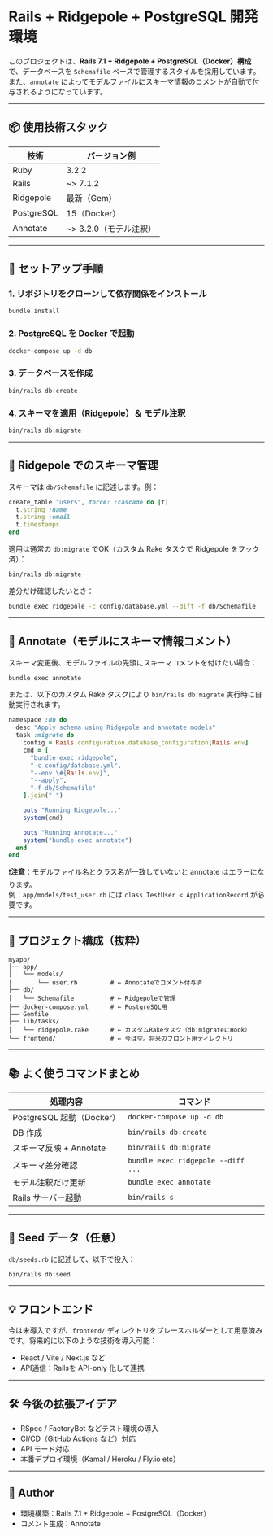 # Rails + Ridgepole + PostgreSQL 開発環境

このプロジェクトは、**Rails 7.1 + Ridgepole + PostgreSQL（Docker）構成**で、データベースを `Schemafile` ベースで管理するスタイルを採用しています。  
また、`annotate` によってモデルファイルにスキーマ情報のコメントが自動で付与されるようになっています。

---

## 📦 使用技術スタック

| 技術          | バージョン例       |
|---------------|--------------------|
| Ruby          | 3.2.2              |
| Rails         | ~> 7.1.2           |
| Ridgepole     | 最新（Gem）        |
| PostgreSQL    | 15（Docker）       |
| Annotate      | ~> 3.2.0（モデル注釈） |

---

## 🚀 セットアップ手順

### 1. リポジトリをクローンして依存関係をインストール

```bash
bundle install
```

### 2. PostgreSQL を Docker で起動

```bash
docker-compose up -d db
```

### 3. データベースを作成

```bash
bin/rails db:create
```

### 4. スキーマを適用（Ridgepole）＆ モデル注釈

```bash
bin/rails db:migrate
```

---

## 🧩 Ridgepole でのスキーマ管理

スキーマは `db/Schemafile` に記述します。例：

```ruby
create_table "users", force: :cascade do |t|
  t.string :name
  t.string :email
  t.timestamps
end
```

適用は通常の `db:migrate` でOK（カスタム Rake タスクで Ridgepole をフック済）：

```bash
bin/rails db:migrate
```

差分だけ確認したいとき：

```bash
bundle exec ridgepole -c config/database.yml --diff -f db/Schemafile
```

---

## 📝 Annotate（モデルにスキーマ情報コメント）

スキーマ変更後、モデルファイルの先頭にスキーマコメントを付けたい場合：

```bash
bundle exec annotate
```

または、以下のカスタム Rake タスクにより `bin/rails db:migrate` 実行時に自動実行されます。

```ruby
namespace :db do
  desc "Apply schema using Ridgepole and annotate models"
  task :migrate do
    config = Rails.configuration.database_configuration[Rails.env]
    cmd = [
      "bundle exec ridgepole",
      "-c config/database.yml",
      "--env \#{Rails.env}",
      "--apply",
      "-f db/Schemafile"
    ].join(" ")

    puts "Running Ridgepole..."
    system(cmd)

    puts "Running Annotate..."
    system("bundle exec annotate")
  end
end
```

❗️**注意**：モデルファイル名とクラス名が一致していないと annotate はエラーになります。  
例：`app/models/test_user.rb` には `class TestUser < ApplicationRecord` が必要です。

---

## 📁 プロジェクト構成（抜粋）

```
myapp/
├── app/
│   └── models/
│       └── user.rb         # ← Annotateでコメント付与済
├── db/
│   └── Schemafile          # ← Ridgepoleで管理
├── docker-compose.yml      # ← PostgreSQL用
├── Gemfile
├── lib/tasks/
│   └── ridgepole.rake      # ← カスタムRakeタスク（db:migrateにHook）
└── frontend/               # ← 今は空。将来のフロント用ディレクトリ
```

---

## 📚 よく使うコマンドまとめ

| 処理内容                         | コマンド                                               |
|----------------------------------|--------------------------------------------------------|
| PostgreSQL 起動（Docker）       | `docker-compose up -d db`                             |
| DB 作成                          | `bin/rails db:create`                                 |
| スキーマ反映 + Annotate         | `bin/rails db:migrate`                                |
| スキーマ差分確認                 | `bundle exec ridgepole --diff ...`                    |
| モデル注釈だけ更新               | `bundle exec annotate`                                |
| Rails サーバー起動               | `bin/rails s`                                         |

---

## 🌱 Seed データ（任意）

`db/seeds.rb` に記述して、以下で投入：

```bash
bin/rails db:seed
```

---

## 💡 フロントエンド

今は未導入ですが、`frontend/` ディレクトリをプレースホルダーとして用意済みです。将来的に以下のような技術を導入可能：

- React / Vite / Next.js など
- API通信：Railsを API-only 化して連携

---

## 🛠 今後の拡張アイデア

- RSpec / FactoryBot などテスト環境の導入
- CI/CD（GitHub Actions など）対応
- API モード対応
- 本番デプロイ環境（Kamal / Heroku / Fly.io etc）

---

## 🙌 Author

- 環境構築：Rails 7.1 + Ridgepole + PostgreSQL（Docker）
- コメント生成：Annotate
